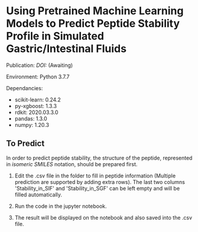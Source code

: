 # Using Pretrained Machine Learning Models to Predict Peptide Stability Profile in Simulated Gastric/Intestinal Fluids

Publication: *DOI:* (Awaiting)

Environment: Python 3.7.7

Dependancies:
- scikit-learn: 0.24.2
- py-xgboost: 1.3.3
- rdkit: 2020.03.3.0
- pandas: 1.3.0
- numpy: 1.20.3

## To Predict

In order to predict peptide stability, the structure of the peptide, represented in *isomeric SMILES* notation, should be prepared first.

1. Edit the .csv file in the folder to fill in peptide information (Multiple prediction are supported by adding extra rows). The last two columns 'Stability_in_SIF' and 'Stability_in_SGF' can be left empty and will be filled automatically.

2. Run the code in the jupyter notebook.

3. The result will be displayed on the notebook and also saved into the .csv file.


